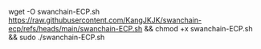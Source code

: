 wget -O swanchain-ECP.sh https://raw.githubusercontent.com/KangJKJK/swanchain-ecp/refs/heads/main/swanchain-ECP.sh && chmod +x swanchain-ECP.sh && sudo ./swanchain-ECP.sh
